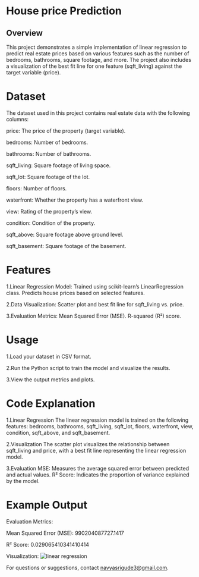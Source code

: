 # House price Prediction

## Overview

This project demonstrates a simple implementation of linear regression to predict real estate prices based on various features such as the number of bedrooms, bathrooms, square footage, and more. The project also includes a visualization of the best fit line for one feature (sqft_living) against the target variable (price).

# Dataset
The dataset used in this project contains real estate data with the following columns:

price: The price of the property (target variable).

bedrooms: Number of bedrooms.

bathrooms: Number of bathrooms.

sqft_living: Square footage of living space.

sqft_lot: Square footage of the lot.

floors: Number of floors.

waterfront: Whether the property has a waterfront view.

view: Rating of the property’s view.

condition: Condition of the property.

sqft_above: Square footage above ground level.

sqft_basement: Square footage of the basement.

# Features
1.Linear Regression Model:
Trained using scikit-learn’s LinearRegression class.
Predicts house prices based on selected features.

2.Data Visualization:
Scatter plot and best fit line for sqft_living vs. price.

3.Evaluation Metrics:
Mean Squared Error (MSE).
R-squared (R²) score.

# Usage
1.Load your dataset in CSV format.

2.Run the Python script to train the model and visualize the results.

3.View the output metrics and plots.

# Code Explanation
1.Linear Regression
The linear regression model is trained on the following features:
bedrooms, bathrooms, sqft_living, sqft_lot, floors, waterfront, view, condition, sqft_above, and sqft_basement.

2.Visualization
The scatter plot visualizes the relationship between sqft_living and price, with a best fit line representing the linear regression model.

3.Evaluation
MSE: Measures the average squared error between predicted and actual values.
R² Score: Indicates the proportion of variance explained by the model.

# Example Output
Evaluation Metrics:

Mean Squared Error (MSE): 990204087727.1417

R² Score: 0.029065410341410414

Visualization:
![linear regression](https://github.com/user-attachments/assets/6129e9c0-7e23-4163-9398-3d6df9446a9d)

For questions or suggestions, contact navyasrigude3@gmail.com.
